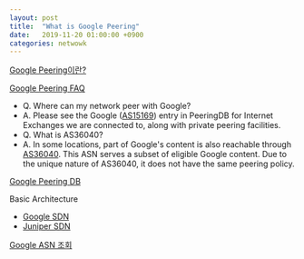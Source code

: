 ```yaml
---
layout: post
title:  "What is Google Peering"
date:   2019-11-20 01:00:00 +0900
categories: netwowk
---
```

[Google Peering이란?]

[Google Peering FAQ]
- Q. Where can my network peer with Google?
- A. Please see the Google ([AS15169]) entry in PeeringDB for Internet Exchanges we are connected to, along with private peering facilities.
- Q. What is AS36040?
- A. In some locations, part of Google's content is also reachable through [AS36040]. This ASN serves a subset of eligible Google content. Due to the unique nature of AS36040, it does not have the same peering policy.

[Google Peering DB]

Basic Architecture
- [Google SDN]
- [Juniper SDN]

[Google ASN 조회]

[AS15169]: https://bgpview.io/asn/15169
[AS36040]: https://bgpview.io/asn/36040
[Google Peering이란?]: https://peering.google.com/#/
[Google Peering FAQ]: https://peering.google.com/#/learn-more/faq
[Google ASN 조회]: https://bgpview.io/search/Google
[Google Peering DB]: https://www.peeringdb.com/asn/15169
[Google SDN]: https://www.sdxcentral.com/articles/news/google-brings-sdn-public-internet/2017/04/
[Juniper SDN]: https://www.juniper.net/kr/kr/solutions/sdn/what-is-sdn/

